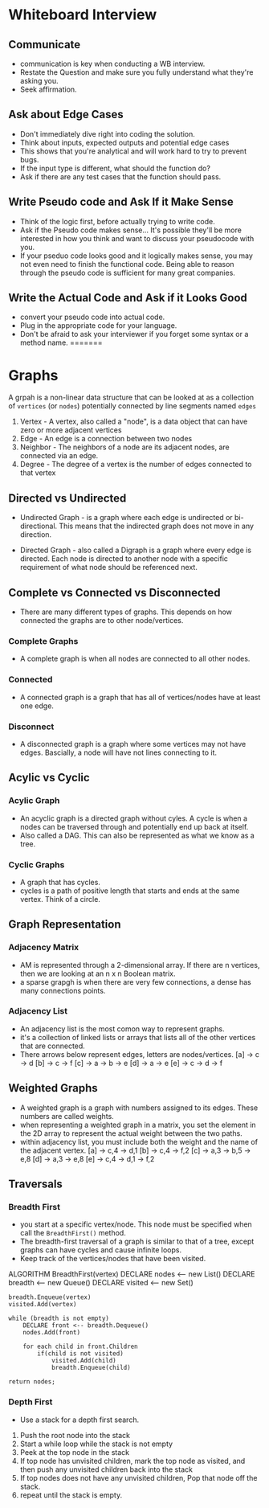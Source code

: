 # Whiteboard Interview

## Communicate

- communication is key when conducting a WB interview.
- Restate the Question and make sure you fully understand what they're asking you.
- Seek affirmation.

## Ask about Edge Cases

- Don't immediately dive right into coding the solution.
- Think about inputs, expected outputs and potential edge cases
- This shows that you're analytical and will work hard to try to prevent bugs.
- If the input type is different, what should the function do? 
- Ask if there are any test cases that the function should pass.

## Write Pseudo code and Ask If it Make Sense

- Think of the logic first, before actually trying to write code.
- Ask if the Pseudo code makes sense... It's possible they'll be more interested in how you think and want to discuss your pseudocode with you.
- If your pseduo code looks good and it logically makes sense, you may not even need to finish the functional code. Being able to reason through the pseudo code is sufficient for many great companies.


## Write the Actual Code and Ask if it Looks Good

- convert your pseudo code into actual code. 
- Plug in the appropriate code for your language.
- Don't be afraid to ask your interviewer if you forget some syntax or a method name. 
=======
# Graphs

A grpah is a non-linear data structure that can be looked at as a collection of `vertices` (or `nodes`) potentially connected by line segments named `edges`

1. Vertex - A vertex, also called a "node", is a data object that can have zero or more adjacent vertices
2. Edge - An edge is a connection between two nodes
3. Neighbor - The neighbors of a node are its adjacent nodes, are connected via an edge.
4. Degree - The degree of a vertex is the number of edges connected to that vertex

## Directed vs Undirected

- Undirected Graph - is a graph where each edge is undirected or bi-directional. This means that the indirected graph does not move in any direction.

- Directed Graph - also called a Digraph is a graph where every edge is directed. Each node is directed to another node with a specific requirement of what node should be referenced next.

## Complete vs Connected vs Disconnected

- There are many different types of graphs. This depends on how connected the graphs are to other node/vertices.

### Complete Graphs

- A complete graph is when all nodes are connected to all other nodes.

### Connected

- A connected graph is a graph that has all of vertices/nodes have at least one edge.

### Disconnect

- A disconnected graph is a graph where some vertices may not have edges. Bascially, a node will have not lines connecting to it. 

## Acylic vs Cyclic

### Acylic Graph

- An acyclic graph is a directed graph without cyles. A cycle is when a nodes can be traversed through and potentially end up back at itself. 
- Also called a DAG. This can also be represented as what we know as a tree.

### Cyclic Graphs

- A graph that has cycles.
- cycles is a path of positive length that starts and ends at the same vertex. Think of a circle. 

## Graph Representation

### Adjacency Matrix

- AM is represented through a 2-dimensional array. If there are n vertices, then we are looking at an n x n Boolean matrix.
- a sparse grapgh is when there are very few connections, a dense has many connections points. 

### Adjacency List

- An adjacency list is the most comon way to represent graphs.
- it's a collection of linked lists or arrays that lists all of the other vertices that are connected.
- There arrows below represent edges, letters are nodes/vertices.
[a] -> c -> d
[b] -> c -> f
[c] -> a -> b -> e
[d] -> a -> e
[e] -> c -> d -> f

## Weighted Graphs

- A weighted graph is a graph with numbers assigned to its edges. These numbers are called weights. 
- when representing a weighted graph in a matrix, you set the element in the 2D array to represent the actual weight between the two paths. 
- within adjacency list, you must include both the weight and the name of the adjacent vertex.
[a] -> c,4 -> d,1
[b] -> c,4 -> f,2
[c] -> a,3 -> b,5 -> e,8
[d] -> a,3 -> e,8
[e] -> c,4 -> d,1 -> f,2

## Traversals

### Breadth First

- you start at a specific vertex/node. This node must be specified when call the `BreadthFirst()` method.
- The breadth-first traversal of a graph is similar to that of a tree, except graphs can have cycles and cause infinite loops.
- Keep track of the vertices/nodes that have been visited.

ALGORITHM BreadthFirst(vertex)
    DECLARE nodes <-- new List()
    DECLARE breadth <-- new Queue()
    DECLARE visited <-- new Set()

    breadth.Enqueue(vertex)
    visited.Add(vertex)

    while (breadth is not empty)
        DECLARE front <-- breadth.Dequeue()
        nodes.Add(front)

        for each child in front.Children
            if(child is not visited)
                visited.Add(child)
                breadth.Enqueue(child)   

    return nodes;

### Depth First

- Use a stack for a depth first search.
1. Push the root node into the stack
2. Start a while loop while the stack is not empty
3. Peek at the top node in the stack
4. If top node has unvisited children, mark the top node as visited, and then push any unvisited children back into the stack
5. If top nodes does not have any unvisited children, Pop that node off the stack.
6. repeat until the stack is empty.
